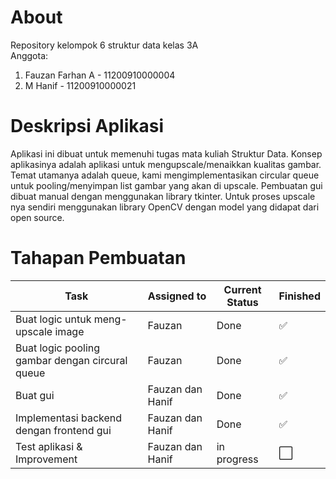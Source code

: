 # About
Repository kelompok 6  struktur data kelas 3A\
Anggota:
1. Fauzan Farhan A - 11200910000004
2. M Hanif - 11200910000021

# Deskripsi Aplikasi
Aplikasi ini dibuat untuk memenuhi tugas mata kuliah Struktur Data. Konsep aplikasinya adalah aplikasi untuk mengupscale/menaikkan kualitas gambar. Temat utamanya adalah  queue, kami mengimplementasikan circular queue untuk pooling/menyimpan list gambar yang akan di upscale. Pembuatan gui dibuat manual dengan menggunakan library tkinter. Untuk proses upscale nya sendiri menggunakan library OpenCV dengan model yang didapat dari open source.

# Tahapan Pembuatan

| Task                                              |  Assigned to  | Current Status | Finished  | 
|---------------------------------------------------|---------------|----------------|-----------|
| Buat logic untuk meng-upscale image               | Fauzan        | Done           | ✅
| Buat logic pooling gambar dengan circural queue   | Fauzan        | Done           | ✅
| Buat gui                                          | Fauzan dan Hanif        | Done        | ✅
| Implementasi backend dengan frontend gui          | Fauzan dan Hanif        | Done        | ✅
| Test aplikasi & Improvement                                   | Fauzan dan Hanif        | in progress        | ⬜